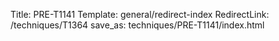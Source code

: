 Title: PRE-T1141
Template: general/redirect-index
RedirectLink: /techniques/T1364
save_as: techniques/PRE-T1141/index.html